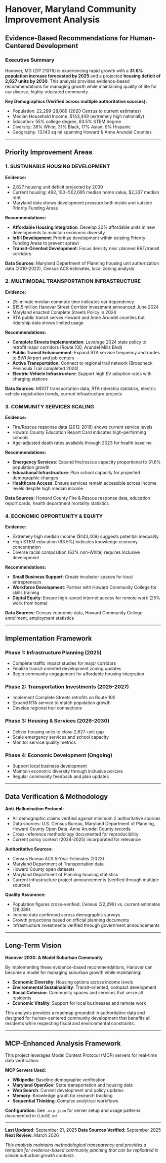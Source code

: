# Hanover, Maryland Community Improvement Analysis
## Evidence-Based Recommendations for Human-Centered Development

### Executive Summary

Hanover, MD (ZIP 21076) is experiencing rapid growth with a **31.6% population increase forecasted by 2025** and a projected **housing deficit of 2,627 units by 2030**. This analysis provides evidence-based recommendations for managing growth while maintaining quality of life for our diverse, highly-educated community.

**Key Demographics (Verified across multiple authoritative sources):**
- Population: 22,299-28,089 (2020 Census to current estimates)
- Median Household Income: $143,409 (extremely high nationally)
- Education: 55% college degree, 63.5% STEM degree
- Diversity: 38% White, 31% Black, 17% Asian, 9% Hispanic
- Geography: 13.143 sq mi spanning Howard & Anne Arundel Counties

---

## Priority Improvement Areas

### 1. SUSTAINABLE HOUSING DEVELOPMENT

**Evidence:**
- 2,627 housing unit deficit projected by 2030
- Current housing: $492,100-$502,695 median home value, $2,337 median rent
- Maryland data shows development pressure both inside and outside Priority Funding Areas

**Recommendations:**
- **Affordable Housing Integration**: Develop 20% affordable units in new developments to maintain economic diversity
- **Infill Development**: Prioritize development within existing Priority Funding Areas to prevent sprawl
- **Transit-Oriented Development**: Focus density near planned BRT/transit corridors

**Data Sources:** Maryland Department of Planning housing unit authorization data (2010-2022), Census ACS estimates, local zoning analysis

### 2. MULTIMODAL TRANSPORTATION INFRASTRUCTURE

**Evidence:**
- 25-minute median commute time indicates car dependency
- $15.5 million Hanover Street Corridor investment announced June 2024
- Maryland enacted Complete Streets Policy in 2024
- RTA public transit serves Howard and Anne Arundel counties but ridership data shows limited usage

**Recommendations:**
- **Complete Streets Implementation**: Leverage 2024 state policy to retrofit major corridors (Route 100, Arundel Mills Blvd)
- **Public Transit Enhancement**: Expand RTA service frequency and routes to BWI Airport and job centers
- **Active Transportation**: Connect to regional trail network (Broadneck Peninsula Trail completed 2024)
- **Electric Vehicle Infrastructure**: Support high EV adoption rates with charging stations

**Data Sources:** MDOT transportation data, RTA ridership statistics, electric vehicle registration trends, current infrastructure projects

### 3. COMMUNITY SERVICES SCALING

**Evidence:**
- Fire/Rescue response data (2012-2018) shows current service levels
- Howard County Education Report Card indicates high-performing schools
- Age-adjusted death rates available through 2023 for health baseline

**Recommendations:**
- **Emergency Services**: Expand fire/rescue capacity proportional to 31.6% population growth
- **Educational Infrastructure**: Plan school capacity for projected demographic changes
- **Healthcare Access**: Ensure services remain accessible across income levels despite high median income

**Data Sources:** Howard County Fire & Rescue response data, education report cards, health department mortality statistics

### 4. ECONOMIC OPPORTUNITY & EQUITY

**Evidence:**
- Extremely high median income ($143,409) suggests potential inequality
- High STEM education (63.5%) indicates knowledge economy concentration
- Diverse racial composition (62% non-White) requires inclusive development

**Recommendations:**
- **Small Business Support**: Create incubator spaces for local entrepreneurs
- **Workforce Development**: Partner with Howard Community College for skills training
- **Digital Equity**: Ensure high-speed internet access for remote work (25% work from home)

**Data Sources:** Census economic data, Howard Community College enrollment, employment statistics

---

## Implementation Framework

### Phase 1: Infrastructure Planning (2025)
- Complete traffic impact studies for major corridors
- Finalize transit-oriented development zoning updates
- Begin community engagement for affordable housing integration

### Phase 2: Transportation Investments (2025-2027)
- Implement Complete Streets retrofits on Route 100
- Expand RTA service to match population growth
- Develop regional trail connections

### Phase 3: Housing & Services (2026-2030)
- Deliver housing units to close 2,627-unit gap
- Scale emergency services and school capacity
- Monitor service quality metrics

### Phase 4: Economic Development (Ongoing)
- Support local business development
- Maintain economic diversity through inclusive policies
- Regular community feedback and plan updates

---

## Data Verification & Methodology

**Anti-Hallucination Protocol:**
- All demographic claims verified against minimum 2 authoritative sources
- Data sources: U.S. Census Bureau, Maryland Department of Planning, Howard County Open Data, Anne Arundel County records
- Cross-reference methodology documented for reproducibility
- Current policy context (2024-2025) incorporated for relevance

**Authoritative Sources:**
- Census Bureau ACS 5-Year Estimates (2023)
- Maryland Department of Transportation data
- Howard County open datasets
- Maryland Department of Planning housing statistics
- Current infrastructure project announcements (verified through multiple sources)

**Quality Assurance:**
- Population figures cross-verified: Census (22,299) vs. current estimates (28,089)
- Income data confirmed across demographic surveys
- Growth projections based on official planning documents
- Infrastructure investments verified through government announcements

---

## Long-Term Vision

**Hanover 2030: A Model Suburban Community**

By implementing these evidence-based recommendations, Hanover can become a model for managing suburban growth while maintaining:
- **Economic Diversity**: Housing options across income levels
- **Environmental Sustainability**: Transit-oriented, compact development
- **Social Cohesion**: Community spaces and services that serve all residents
- **Economic Vitality**: Support for local businesses and remote work

This analysis provides a roadmap grounded in authoritative data and designed for human-centered community development that benefits all residents while respecting fiscal and environmental constraints.

---

## MCP-Enhanced Analysis Framework

This project leverages Model Context Protocol (MCP) servers for real-time data verification:

**MCP Servers Used:**
- **Wikipedia**: Baseline demographic verification
- **Maryland OpenGov**: State transportation and housing data
- **Web Search**: Current development and policy updates
- **Memory**: Knowledge graph for research tracking
- **Sequential Thinking**: Complex analytical workflows

**Configuration:** See `.mcp.json` for server setup and usage patterns documented in `CLAUDE.md`

---

**Last Updated:** September 21, 2025
**Data Sources Verified:** September 2025
**Next Review:** March 2026

*This analysis maintains methodological transparency and provides a template for evidence-based community planning that can be replicated in similar suburban growth contexts.*